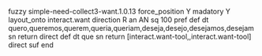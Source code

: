 fuzzy simple-need-collect3-want.1.0.13
   force_position Y
   madatory Y
   layout_onto interact.want
   direction R
   an AN
   sq 100
   pref 
   def 
    dt quero,queremos,querem,queria,queriam,deseja,desejo,desejamos,desejam
    sn 
    return 
    direct 
   def 
    dt que
    sn 
    return [interact.want-tool,,interact.want-tool]
    direct 
   suf 
end
